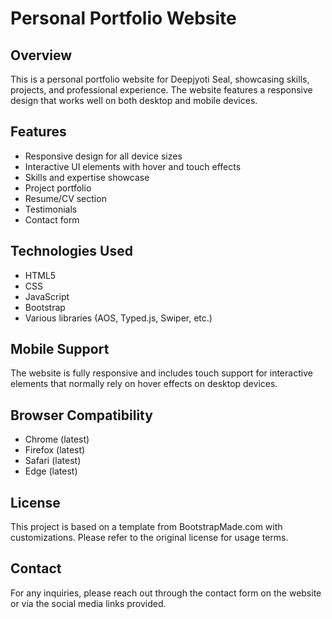 # Personal Portfolio Website

## Overview
This is a personal portfolio website for Deepjyoti Seal, showcasing skills, projects, and professional experience. The website features a responsive design that works well on both desktop and mobile devices.

## Features
- Responsive design for all device sizes
- Interactive UI elements with hover and touch effects
- Skills and expertise showcase
- Project portfolio
- Resume/CV section
- Testimonials
- Contact form

## Technologies Used
- HTML5
- CSS
- JavaScript
- Bootstrap
- Various libraries (AOS, Typed.js, Swiper, etc.)

## Mobile Support
The website is fully responsive and includes touch support for interactive elements that normally rely on hover effects on desktop devices.

## Browser Compatibility
- Chrome (latest)
- Firefox (latest)
- Safari (latest)
- Edge (latest)

## License
This project is based on a template from BootstrapMade.com with customizations. Please refer to the original license for usage terms.

## Contact
For any inquiries, please reach out through the contact form on the website or via the social media links provided.